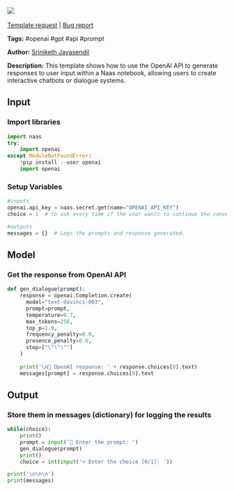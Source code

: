 <a href="https://app.naas.ai/user-redirect/naas/downloader?url=https://raw.githubusercontent.com/jupyter-naas/awesome-notebooks/master/OpenAI/OpenAI_Generate_Dialogue.ipynb" target="_parent"><img src="https://naasai-public.s3.eu-west-3.amazonaws.com/open_in_naas.svg"/></a><br><br><a href="https://github.com/jupyter-naas/awesome-notebooks/issues/new?assignees=&labels=&template=template-request.md&title=Tool+-+Action+of+the+notebook+">Template request</a> | <a href="https://github.com/jupyter-naas/awesome-notebooks/issues/new?assignees=&labels=bug&template=bug_report.md&title=OpenAI+-+Generate+Dialogue:+Error+short+description">Bug report</a>

**Tags:** #openai #gpt #api #prompt

**Author:** [Sriniketh Jayasendil](https://www.linkedin.com/in/sriniketh-jayasendil/)

**Description:** This template shows how to use the OpenAI API to generate responses to user input within a Naas notebook, allowing users to create interactive chatbots or dialogue systems.

## Input

### Import libraries


```python
import naas
try:
    import openai
except ModuleNotFoundError:
    !pip install --user openai
    import openai
```

### Setup Variables


```python
#inputs
openai.api_key = naas.secret.get(name="OPENAI_API_KEY")
choice = 1  # to ask every time if the user wants to continue the conversation(1) or not(0)

#outputs
messages = {}  # Logs the prompts and response generated.
```

## Model

### Get the response from OpenAI API


```python
def gen_dialogue(prompt):
    response = openai.Completion.create(
      model="text-davinci-003",
      prompt=prompt,
      temperature=0.7,
      max_tokens=256,
      top_p=1.0,
      frequency_penalty=0.0,
      presence_penalty=0.0,
      stop=["\"\"\""]
    )
    
    print('\n🤖 OpenAI response: ' + response.choices[0].text)
    messages[prompt] = response.choices[0].text
```

## Output

### Store them in messages (dictionary) for logging the results


```python
while(choice):
    print()
    prompt = input('👤 Enter the prompt: ')
    gen_dialogue(prompt)
    print()
    choice = int(input('➡️ Enter the choice [0/1]: '))

print('\n\n\n')
print(messages)
```
